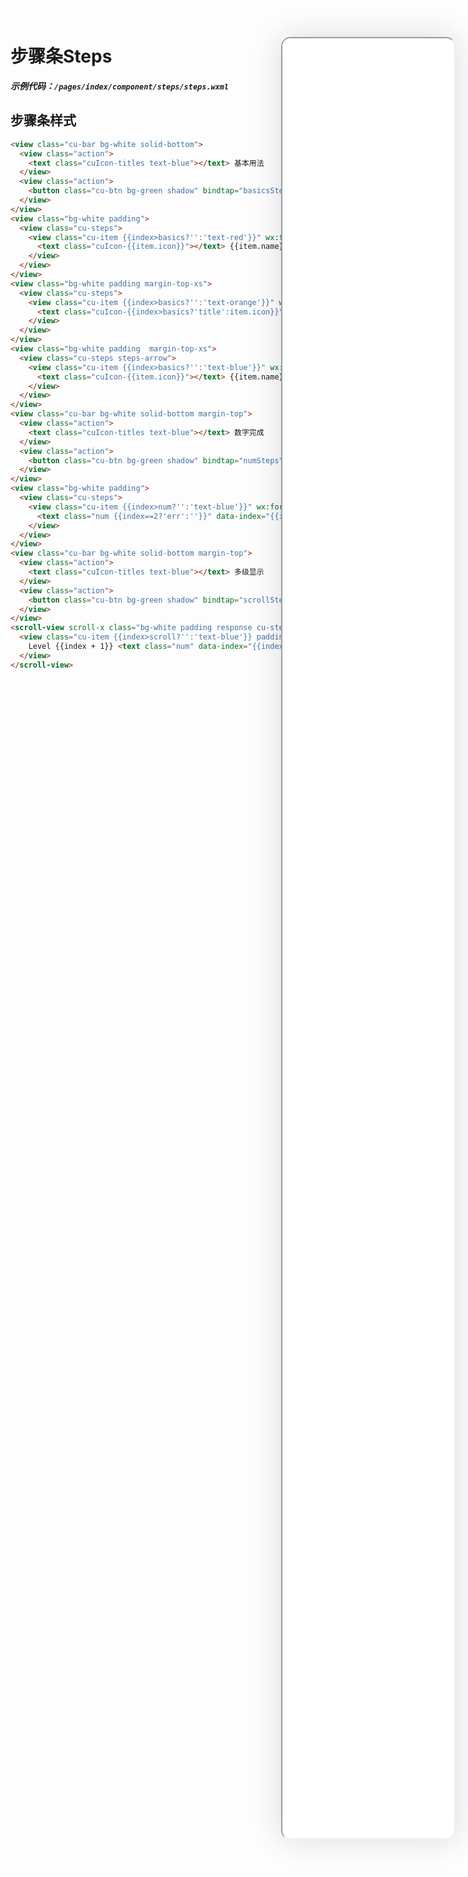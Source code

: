 <!--
 * @Descripttion: 
 * @version: V1.0
 * @Author: Xiaokang Lei
 * @email: lxk201808@163.com
 * @Date: 2022-12-02 17:54:49
 * @LastEditors: Xiaokang Lei
 * @LastEditTime: 2022-12-09 17:05:10
-->

<div class="minipre" style="width:18%; min-width:275px; height:90%; float:right; position:fixed; right:2.5%;top:2%;z-index:99;">
    <iframe src="./h5/index.html#/pages/index/component/steps/steps" width="100%" height="80%" style="border-radius:15px; box-shadow:0 0 50px 0px rgb(30 0 60 / 15%);"></iframe>
</div>

# 步骤条Steps

***示例代码：`/pages/index/component/steps/steps.wxml`***

## 步骤条样式

```html
<view class="cu-bar bg-white solid-bottom">
  <view class="action">
    <text class="cuIcon-titles text-blue"></text> 基本用法
  </view>
  <view class="action">
    <button class="cu-btn bg-green shadow" bindtap="basicsSteps">下一步</button>
  </view>
</view>
<view class="bg-white padding">
  <view class="cu-steps">
    <view class="cu-item {{index>basics?'':'text-red'}}" wx:for="{{basicsList}}" wx:key="item">
      <text class="cuIcon-{{item.icon}}"></text> {{item.name}}
    </view>
  </view>
</view>
<view class="bg-white padding margin-top-xs">
  <view class="cu-steps">
    <view class="cu-item {{index>basics?'':'text-orange'}}" wx:for="{{basicsList}}" wx:key="item">
      <text class="cuIcon-{{index>basics?'title':item.icon}}"></text> {{item.name}}
    </view>
  </view>
</view>
<view class="bg-white padding  margin-top-xs">
  <view class="cu-steps steps-arrow">
    <view class="cu-item {{index>basics?'':'text-blue'}}" wx:for="{{basicsList}}" wx:key="item">
      <text class="cuIcon-{{item.icon}}"></text> {{item.name}}
    </view>
  </view>
</view>
<view class="cu-bar bg-white solid-bottom margin-top">
  <view class="action">
    <text class="cuIcon-titles text-blue"></text> 数字完成
  </view>
  <view class="action">
    <button class="cu-btn bg-green shadow" bindtap="numSteps">下一步</button>
  </view>
</view>
<view class="bg-white padding">
  <view class="cu-steps">
    <view class="cu-item {{index>num?'':'text-blue'}}" wx:for="{{numList}}" wx:key="item">
      <text class="num {{index==2?'err':''}}" data-index="{{index + 1}}"></text> {{item.name}}
    </view>
  </view>
</view>
<view class="cu-bar bg-white solid-bottom margin-top">
  <view class="action">
    <text class="cuIcon-titles text-blue"></text> 多级显示
  </view>
  <view class="action">
    <button class="cu-btn bg-green shadow" bindtap="scrollSteps">下一步</button>
  </view>
</view>
<scroll-view scroll-x class="bg-white padding response cu-steps steps-bottom" scroll-into-view="scroll-{{scroll}}" scroll-with-animation>
  <view class="cu-item {{index>scroll?'':'text-blue'}} padding-lr-xl" wx:for="{{10}}" wx:key="item" id="scroll-{{index}}">
    Level {{index + 1}} <text class="num" data-index="{{index + 1}}"></text>
  </view>
</scroll-view>
```

<br>


